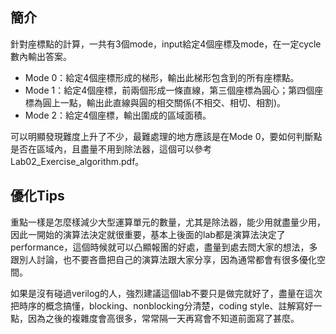 ## 簡介
針對座標點的計算，一共有3個mode，input給定4個座標及mode，在一定cycle數內輸出答案。
- Mode 0：給定4個座標形成的梯形，輸出此梯形包含到的所有座標點。
- Mode 1：給定4個座標，前兩個形成一條直線，第三個座標為圓心；第四個座標為圓上一點，輸出此直線與圓的相交關係(不相交、相切、相割)。
- Mode 2：給定4個座標，輸出圍成的區域面積。

可以明顯發現難度上升了不少，最難處理的地方應該是在Mode 0，要如何判斷點是否在區域內，且盡量不用到除法器，這個可以參考Lab02_Exercise_algorithm.pdf。

## 優化Tips
重點一樣是怎麼樣減少大型運算單元的數量，尤其是除法器，能少用就盡量少用，因此一開始的演算法決定就很重要，基本上後面的lab都是演算法決定了performance，這個時候就可以凸顯報團的好處，盡量到處去問大家的想法，多跟別人討論，也不要吝嗇把自己的演算法跟大家分享，因為通常都會有很多優化空間。

如果是沒有碰過verilog的人，強烈建議這個lab不要只是做完就好了，盡量在這次把時序的概念搞懂，blocking、nonblocking分清楚，coding style、註解寫好一點，因為之後的複雜度會高很多，常常隔一天再寫會不知道前面寫了甚麼。
